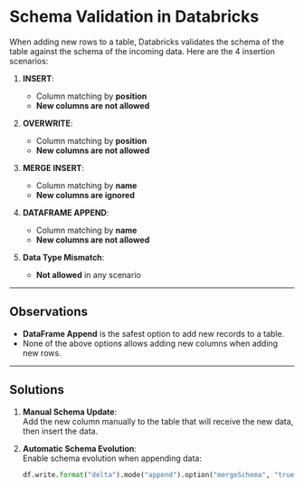 
# Schema Validation in Databricks

When adding new rows to a table, Databricks validates the schema of the table against the schema of the incoming data. Here are the 4 insertion scenarios:

1. **INSERT**:  
   - Column matching by **position**  
   - **New columns are not allowed**  

2. **OVERWRITE**:  
   - Column matching by **position**  
   - **New columns are not allowed**  

3. **MERGE INSERT**:  
   - Column matching by **name**  
   - **New columns are ignored**  

4. **DATAFRAME APPEND**:  
   - Column matching by **name**  
   - **New columns are not allowed**  

5. **Data Type Mismatch**:  
   - **Not allowed** in any scenario  

---

## Observations
- **DataFrame Append** is the safest option to add new records to a table.  
- None of the above options allows adding new columns when adding new rows.

---

## Solutions
1. **Manual Schema Update**:  
   Add the new column manually to the table that will receive the new data, then insert the data.

2. **Automatic Schema Evolution**:  
   Enable schema evolution when appending data:  
   ```python
   df.write.format("delta").mode("append").option("mergeSchema", "true").saveAsTable("table_name_to_add_new_data_into")
   ```
```
